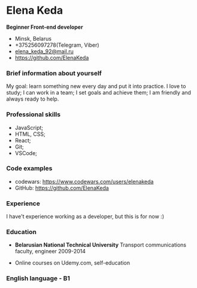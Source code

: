 # Elena Keda
**Beginner Front-end developer**

* Minsk, Belarus
* +375256097278(Telegram, Viber)
* elena_keda_92@mail.ru
* https://github.com/ElenaKeda

### Brief information about yourself
My goal: learn something new every day and put it into practice. 
I love to study;
I can work in a team;
I set goals and achieve them;
I am friendly and always ready to help.

### Professional skills
* JavaScript;
* HTML, CSS;
* React;
* Git;
* VSCode;

### Code examples
* codewars: https://www.codewars.com/users/elenakeda
* GitHub: https://github.com/ElenaKeda

### Experience
I have't experience working as a developer, but this is for now :)

### Education
*  **Belarusian National Technical University** 
Transport communications faculty, engineer
2009-2014

* Online courses on Udemy.com, self-education

### English language - B1
